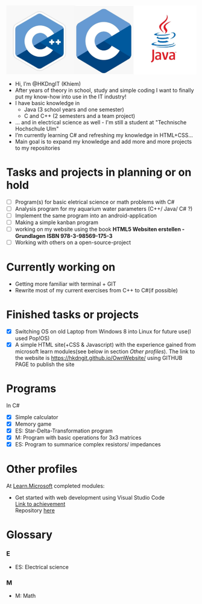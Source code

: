 ![logos](./Images/CPP.jpg)
- Hi, I’m @HKDngIT (Khiem)
- After years of theory in school, study and simple coding I want to finally put my know-how into use in the IT industry!
- I have basic knowledge in
  - Java (3 school years and one semester)
  - C and C++ (2 semesters and a team project)
- ... and in electrical science as well - I'm still a student at "Technische Hochschule Ulm"
- I’m currently learning C# and refreshing my knowledge in HTML+CSS...
- Main goal is to expand my knowledge and add more and more projects to my repositories
  
# Tasks and projects in planning or on hold
  - [ ] Program(s) for basic eletrical science or math problems with C#
  - [ ] Analysis program for my aquarium water parameters (C++/ Java/ C# ?)
  - [ ] Implement the same program into an android-application
  - [ ] Making a simple kanban program
  - [ ] working on my website using the book **HTML5 Websiten erstellen - Grundlagen ISBN 978-3-98569-175-3**
  - [ ] Working with others on a open-source-project
 
# Currently working on
- Getting more familiar with terminal + GIT
- Rewrite most of my current exercises from C++ to C#(if possible)


# Finished tasks or projects
- [x] Switching OS on old Laptop from Windows 8 into Linux for future use(I used Pop!OS)
- [x] A simple HTML site(+CSS & Javascript) with the experience gained from microsoft learn modules(see below in section *Other profiles*). The link to the website is https://hkdngit.github.io/OwnWebsite/ using GITHUB PAGE to publish the site

# Programs
In C#
- [x] Simple calculator
- [x] Memory game 
- [x] ES: Star-Delta-Transformation program
- [x] M: Program with basic operations for 3x3 matrices
- [x] ES: Program to summarice complex resistors/ impedances

# Other profiles
At [Learn.Microsoft](https://learn.microsoft.com/en-us/users/me/)
completed modules:
- Get started with web development using Visual Studio Code  
  [Link to achievement](https://learn.microsoft.com/api/achievements/share/en-us/HKDng97-9570/FZ9GPCNX?sharingId=40C5DF22D22FE35F)  
  Repository [here](https://github.com/HKDngIT/OwnWebsite/tree/main)  
 
# Glossary
### E
- ES: Electrical science
### M
- M: Math
<!---
HKDngIT/HKDngIT is a ✨ special ✨ repository because its `README.md` (this file) appears on your GitHub profile.
You can click the Preview link to take a look at your changes.
--->
